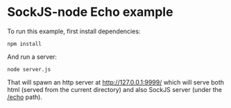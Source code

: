 SockJS-node Echo example
========================

To run this example, first install dependencies:

    npm install

And run a server:

    node server.js


That will spawn an http server at http://127.0.0.1:9999/ which will
serve both html (served from the current directory) and also SockJS
server (under the [/echo](http://127.0.0.1:9999/echo) path).
